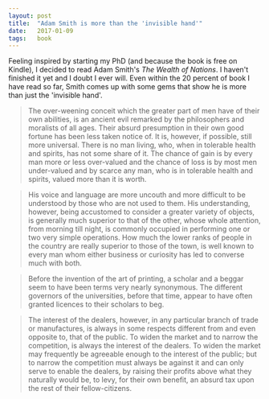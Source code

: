 ```yaml
---
layout: post
title:  "Adam Smith is more than the 'invisible hand'"
date:   2017-01-09
tags:   book
---
```

Feeling inspired by starting my PhD (and because the book is free on Kindle), I decided to read Adam Smith's *The Wealth of Nations*. I haven't finished it yet and I doubt I ever will. Even within the 20 percent of book I have read so far, Smith comes up with some gems that show he is more than just the 'invisible hand'.

>The over-weening conceit which the greater part of men have of their own abilities, is an ancient evil remarked by the philosophers and moralists of all ages. Their absurd presumption in their own good fortune has been less taken notice of. It is, however, if possible, still more universal. There is no man living, who, when in tolerable health and spirits, has not some share of it. The chance of gain is by every man more or less over-valued and the chance of loss is by most men under-valued and by scarce any man, who is in tolerable health and spirits, valued more than it is worth.

>His voice and language are more uncouth and more difficult to be understood by those who are not used to them. His understanding, however, being accustomed to consider a greater variety of objects, is generally much superior to that of the other, whose whole attention, from morning till night, is commonly occupied in performing one or two very simple operations. How much the lower ranks of people in the country are really superior to those of the town, is well known to every man whom either business or curiosity has led to converse much with both.

>Before the invention of the art of printing, a scholar and a beggar seem to have been terms very nearly synonymous. The different governors of the universities, before that time, appear to have often granted licences to their scholars to beg.

>The interest of the dealers, however, in any particular branch of trade or manufactures, is always in some respects different from and even opposite to, that of the public. To widen the market and to narrow the competition, is always the interest of the dealers. To widen the market may frequently be agreeable enough to the interest of the public; but to narrow the competition must always be against it and can only serve to enable the dealers, by raising their profits above what they naturally would be, to levy, for their own benefit, an absurd tax upon the rest of their fellow-citizens.
